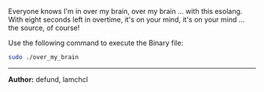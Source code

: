 Everyone knows I'm in over my brain, over my brain ... with this esolang. With eight seconds left in overtime, it's on your mind, it's on your mind ... the source, of course!

Use the following command to execute the Binary file:

```bash
sudo ./over_my_brain
```

---
**Author:** defund, lamchcl